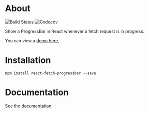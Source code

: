 # About

[![Build Status](https://travis-ci.org/42BV/react-fetch-progressbar.svg?branch=master)](https://travis-ci.org/42BV/react-fetch-progressbar)
[![Codecov](https://codecov.io/gh/42BV/react-fetch-progressbar/branch/master/graph/badge.svg)](https://codecov.io/gh/42BV/react-fetch-progressbar)

Show a ProgressBar in React whenever a fetch request is in progress.

You can view a [demo here.]( https://codesandbox.io/embed/g5jmo1Q8Z?view=preview)

# Installation

`npm install react-fetch-progressbar --save`

# Documentation

See the [documentation.](https://42bv.github.io/react-fetch-progressbar/)